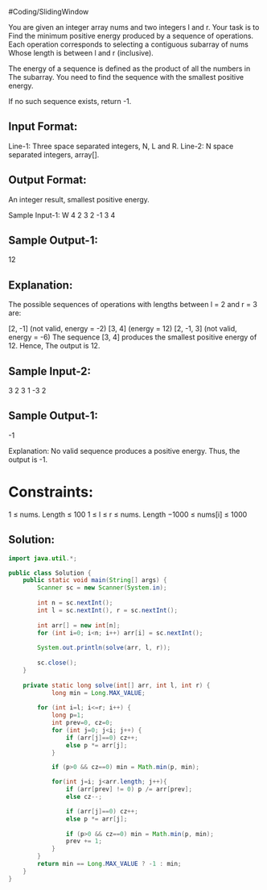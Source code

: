 #Coding/SlidingWindow

You are given an integer array nums and two integers l and r. Your task is to 
Find the minimum positive energy produced by a sequence of operations. 
Each operation corresponds to selecting a contiguous subarray of nums 
Whose length is between l and r (inclusive).

The energy of a sequence is defined as the product of all the numbers in 
The subarray. You need to find the sequence with the smallest positive energy.

If no such sequence exists, return -1.

Input Format:
---------------
Line-1: Three space separated integers, N, L and R.
Line-2: N space separated integers, array[].

Output Format:
-----------------
An integer result, smallest positive energy.

Sample Input-1:
W
4 2 3
2 -1 3 4

Sample Output-1:
-------------------
12

Explanation:
--------------
The possible sequences of operations with lengths between l = 2 and r = 3 are:

\[2, -1] (not valid, energy = -2)
\[3, 4] (energy = 12)
\[2, -1, 3] (not valid, energy = -6)
The sequence \[3, 4] produces the smallest positive energy of 12. Hence, 
The output is 12.

Sample Input-2:
-----------------
3 2 3
1 -3 2

Sample Output-1:
-------------------
-1

Explanation:
No valid sequence produces a positive energy. Thus, the output is -1.

Constraints:
============
1 ≤ nums. Length ≤ 100
1 ≤ l ≤ r ≤ nums. Length
−1000 ≤ nums\[i] ≤ 1000


## Solution:

```java
import java.util.*;

public class Solution {
    public static void main(String[] args) {
        Scanner sc = new Scanner(System.in);
        
        int n = sc.nextInt();
        int l = sc.nextInt(), r = sc.nextInt();
        
        int arr[] = new int[n];
        for (int i=0; i<n; i++) arr[i] = sc.nextInt();
        
        System.out.println(solve(arr, l, r));
        
        sc.close();
    }
    
    private static long solve(int[] arr, int l, int r) {
    		long min = Long.MAX_VALUE;
    		
        for (int i=l; i<=r; i++) {
            long p=1;
            int prev=0, cz=0;
            for (int j=0; j<i; j++) {
                if (arr[j]==0) cz++;
                else p *= arr[j];
            }

            if (p>0 && cz==0) min = Math.min(p, min);

            for(int j=i; j<arr.length; j++){
                if (arr[prev] != 0) p /= arr[prev];
                else cz--;

                if (arr[j]==0) cz++;
                else p *= arr[j];
                
                if (p>0 && cz==0) min = Math.min(p, min);
                prev += 1;
            }
        }
        return min == Long.MAX_VALUE ? -1 : min;
    }
}
```